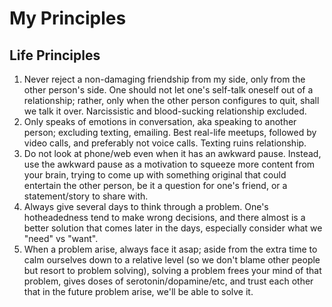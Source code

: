 # My Principles

## Life Principles
1. Never reject a non-damaging friendship from my side, only from the other person's side. One should not let one's self-talk oneself out of a relationship; rather, only when the other person configures to quit, shall we talk it over. Narcissistic and blood-sucking relationship excluded. 
2. Only speaks of emotions in conversation, aka speaking to another person; excluding texting, emailing. Best real-life meetups, followed by video calls, and preferably not voice calls. Texting ruins relationship. 
3. Do not look at phone/web even when it has an awkward pause. Instead, use the awkward pause as a motivation to squeeze more content from your brain, trying to come up with something original that could entertain the other person, be it a question for one's friend, or a statement/story to share with. 
4. Always give several days to think through a problem. One's hotheadedness tend to make wrong decisions, and there almost is a better solution that comes later in the days, especially consider what we "need" vs "want". 
5. When a problem arise, always face it asap; aside from the extra time to calm ourselves down to a relative level (so we don't blame other people but resort to problem solving), solving a problem frees your mind of that problem, gives doses of serotonin/dopamine/etc, and trust each other that in the future problem arise, we'll be able to solve it. 
